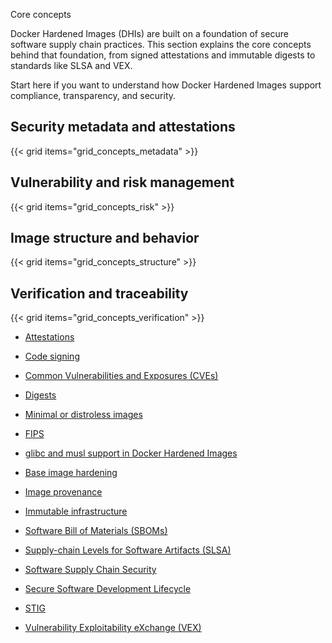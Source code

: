 Core concepts


Docker Hardened Images (DHIs) are built on a foundation of secure software
supply chain practices. This section explains the core concepts behind that
foundation, from signed attestations and immutable digests to standards like SLSA
and VEX.

Start here if you want to understand how Docker Hardened Images support compliance,
transparency, and security.

## Security metadata and attestations

{{< grid items="grid_concepts_metadata" >}}

## Vulnerability and risk management

{{< grid items="grid_concepts_risk" >}}

## Image structure and behavior

{{< grid items="grid_concepts_structure" >}}

## Verification and traceability

{{< grid items="grid_concepts_verification" >}}


- [Attestations](https://docs.docker.com/dhi/core-concepts/attestations/)

- [Code signing](https://docs.docker.com/dhi/core-concepts/signatures/)

- [Common Vulnerabilities and Exposures (CVEs)](https://docs.docker.com/dhi/core-concepts/cves/)

- [Digests](https://docs.docker.com/dhi/core-concepts/digests/)

- [Minimal or distroless images](https://docs.docker.com/dhi/core-concepts/distroless/)

- [FIPS](https://docs.docker.com/dhi/core-concepts/fips/)

- [glibc and musl support in Docker Hardened Images](https://docs.docker.com/dhi/core-concepts/glibc-musl/)

- [Base image hardening](https://docs.docker.com/dhi/core-concepts/hardening/)

- [Image provenance](https://docs.docker.com/dhi/core-concepts/provenance/)

- [Immutable infrastructure](https://docs.docker.com/dhi/core-concepts/immutability/)

- [Software Bill of Materials (SBOMs)](https://docs.docker.com/dhi/core-concepts/sbom/)

- [Supply-chain Levels for Software Artifacts (SLSA)](https://docs.docker.com/dhi/core-concepts/slsa/)

- [Software Supply Chain Security](https://docs.docker.com/dhi/core-concepts/sscs/)

- [Secure Software Development Lifecycle](https://docs.docker.com/dhi/core-concepts/ssdlc/)

- [STIG](https://docs.docker.com/dhi/core-concepts/stig/)

- [Vulnerability Exploitability eXchange (VEX)](https://docs.docker.com/dhi/core-concepts/vex/)
